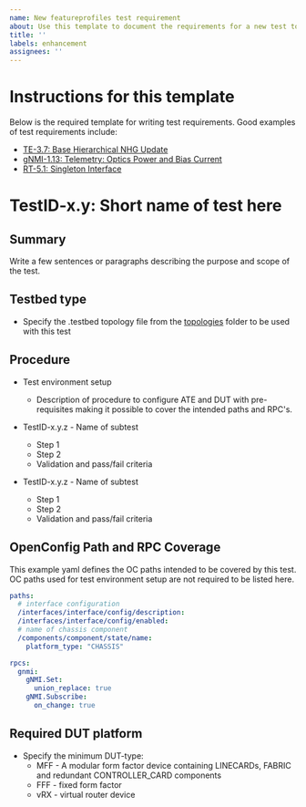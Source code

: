 ```yaml
---
name: New featureprofiles test requirement
about: Use this template to document the requirements for a new test to be implemented.
title: ''
labels: enhancement
assignees: ''
---
```


# Instructions for this template

Below is the required template for writing test requirements.  Good examples of test
requirements include:

* [TE-3.7: Base Hierarchical NHG Update](/feature/gribi/otg_tests/base_hierarchical_nhg_update/README.md)
* [gNMI-1.13: Telemetry: Optics Power and Bias Current](https://github.com/openconfig/featureprofiles/blob/main/feature/platform/tests/optics_power_and_bias_current_test/README.md)
* [RT-5.1: Singleton Interface](https://github.com/openconfig/featureprofiles/blob/main/feature/interface/singleton/otg_tests/singleton_test/README.md)

# TestID-x.y: Short name of test here

## Summary

Write a few sentences or paragraphs describing the purpose and scope of the test.

## Testbed type

* Specify the .testbed topology file from the [topologies](https://github.com/openconfig/featureprofiles/tree/main/topologies) folder to be used with this test

## Procedure

* Test environment setup
  * Description of procedure to configure ATE and DUT with pre-requisites making it possible to cover the intended paths and RPC's.

* TestID-x.y.z - Name of subtest
  * Step 1
  * Step 2
  * Validation and pass/fail criteria

* TestID-x.y.z - Name of subtest
  * Step 1
  * Step 2
  * Validation and pass/fail criteria

## OpenConfig Path and RPC Coverage

This example yaml defines the OC paths intended to be covered by this test.  OC paths used for test environment setup are not required to be listed here.

```yaml
paths:
  # interface configuration
  /interfaces/interface/config/description:
  /interfaces/interface/config/enabled:
  # name of chassis component
  /components/component/state/name:
    platform_type: "CHASSIS"

rpcs:
  gnmi:
    gNMI.Set:
      union_replace: true
    gNMI.Subscribe:
      on_change: true
```

## Required DUT platform

* Specify the minimum DUT-type:
  * MFF - A modular form factor device containing LINECARDs, FABRIC and redundant CONTROLLER_CARD components
  * FFF - fixed form factor
  * vRX - virtual router device
